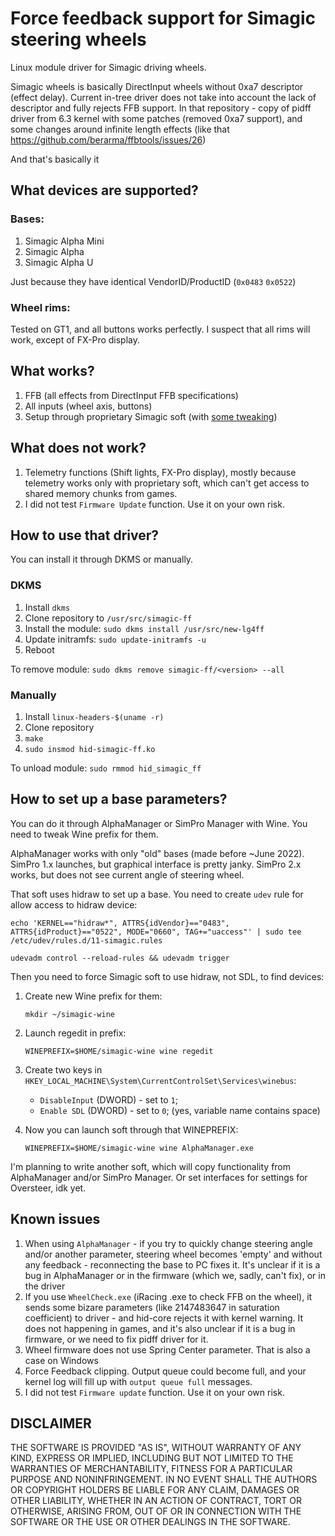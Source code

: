# Force feedback support for Simagic steering wheels

Linux module driver for Simagic driving wheels.

Simagic wheels is basically DirectInput wheels without 0xa7 descriptor (effect delay). Current in-tree driver does not take into account the lack of descriptor and fully rejects FFB support.
In that repository - copy of pidff driver from 6.3 kernel with some patches (removed 0xa7 support), and some changes around infinite length effects (like that https://github.com/berarma/ffbtools/issues/26)

And that's basically it

## What devices are supported?
### Bases:
1. Simagic Alpha Mini
2. Simagic Alpha
3. Simagic Alpha U

Just because they have identical VendorID/ProductID (`0x0483` `0x0522`)

### Wheel rims:
Tested on GT1, and all buttons works perfectly. I suspect that all rims will work, except of FX-Pro display.

## What works?
1. FFB (all effects from DirectInput FFB specifications)
2. All inputs (wheel axis, buttons)
3. Setup through proprietary Simagic soft (with [some tweaking](#how-to-set-up-a-base-parameters))

## What does not work?
1. Telemetry functions (Shift lights, FX-Pro display), mostly because telemetry works only with proprietary soft, which can't get access to shared memory chunks from games.
2. I did not test `Firmware Update` function. Use it on your own risk.

## How to use that driver?
You can install it through DKMS or manually.
### DKMS
1. Install `dkms`
2. Clone repository to `/usr/src/simagic-ff`
3. Install the module: 
`sudo dkms install /usr/src/new-lg4ff`
4. Update initramfs:
`sudo update-initramfs -u`
5. Reboot

To remove module:
`sudo dkms remove simagic-ff/<version> --all`
### Manually 

1. Install `linux-headers-$(uname -r)`
2. Clone repository
3. `make`
4. `sudo insmod hid-simagic-ff.ko`

To unload module:
`sudo rmmod hid_simagic_ff`


## How to set up a base parameters?

You can do it through AlphaManager or SimPro Manager with Wine. You need to tweak Wine prefix for them.

AlphaManager works with only "old" bases (made before ~June 2022). SimPro 1.x launches, but graphical interface is pretty janky. SimPro 2.x works, but does not see current angle of steering wheel.

That soft uses hidraw to set up a base. You need to create `udev` rule for allow access to hidraw device:
```
echo 'KERNEL=="hidraw*", ATTRS{idVendor}=="0483", ATTRS{idProduct}=="0522", MODE="0660", TAG+="uaccess"' | sudo tee /etc/udev/rules.d/11-simagic.rules

udevadm control --reload-rules && udevadm trigger
```

Then you need to force Simagic soft to use hidraw, not SDL, to find devices:
1. Create new Wine prefix for them:

      `mkdir ~/simagic-wine`
2. Launch regedit in prefix:

      `WINEPREFIX=$HOME/simagic-wine wine regedit`
3. Create two keys in
  `HKEY_LOCAL_MACHINE\System\CurrentControlSet\Services\winebus`:

    * `DisableInput` (DWORD) - set to `1`;
    * `Enable SDL` (DWORD) - set to `0`; (yes, variable name contains  space)
4. Now you can launch soft through that WINEPREFIX:

    `WINEPREFIX=$HOME/simagic-wine wine AlphaManager.exe`


I'm planning to write another soft, which will copy functionality from AlphaManager and/or SimPro Manager. Or set interfaces for settings for Oversteer, idk yet.

## Known issues

1. When using `AlphaManager` - if you try to quickly change steering angle and/or another parameter, steering wheel becomes 'empty' and without any feedback - reconnecting the base to PC fixes it. It's unclear if it is a bug in AlphaManager or in the firmware (which we, sadly, can't fix), or in the driver
2. If you use `WheelCheck.exe` (iRacing .exe to check FFB on the wheel), it sends some bizare parameters (like 2147483647 in saturation coefficient) to driver - and hid-core rejects it with kernel warning. It does not happening in games, and it's also unclear if it is a bug in firmware, or we need to fix pidff driver for it.
3. Wheel firmware does not use Spring Center parameter. That is also a case on Windows
4. Force Feedback clipping. Output queue could become full, and your kernel log will fill up with `output queue full` messages.
5. I did not test `Firmware update` function. Use it on your own risk.

## DISCLAIMER
THE SOFTWARE IS PROVIDED "AS IS", WITHOUT WARRANTY OF ANY KIND, EXPRESS OR IMPLIED, INCLUDING BUT NOT LIMITED TO THE WARRANTIES OF MERCHANTABILITY, FITNESS FOR A PARTICULAR PURPOSE AND NONINFRINGEMENT. IN NO EVENT SHALL THE AUTHORS OR COPYRIGHT HOLDERS BE LIABLE FOR ANY CLAIM, DAMAGES OR OTHER LIABILITY, WHETHER IN AN ACTION OF CONTRACT, TORT OR OTHERWISE, ARISING FROM, OUT OF OR IN CONNECTION WITH THE SOFTWARE OR THE USE OR OTHER DEALINGS IN THE SOFTWARE.